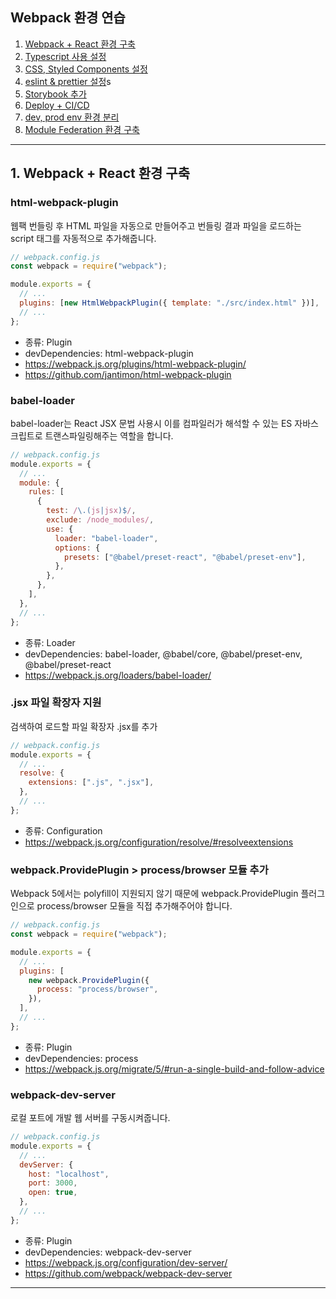 ## Webpack 환경 연습

1. [Webpack + React 환경 구축](#1-webpack--react-환경-구축)
2. [Typescript 사용 설정]()
3. [CSS, Styled Components 설정]()
4. [eslint & prettier 설정]()s
5. [Storybook 추가]()
6. [Deploy + CI/CD]()
7. [dev, prod env 환경 분리]()
8. [Module Federation 환경 구축]()

---

## 1. Webpack + React 환경 구축

### html-webpack-plugin

웹팩 번들링 후 HTML 파일을 자동으로 만들어주고 번들링 결과 파일을 로드하는 script 태그를 자동적으로 추가해줍니다.

```javascript
// webpack.config.js
const webpack = require("webpack");

module.exports = {
  // ...
  plugins: [new HtmlWebpackPlugin({ template: "./src/index.html" })],
  // ...
};
```

- 종류: Plugin
- devDependencies: html-webpack-plugin
- https://webpack.js.org/plugins/html-webpack-plugin/
- https://github.com/jantimon/html-webpack-plugin

### babel-loader

babel-loader는 React JSX 문법 사용시 이를 컴파일러가 해석할 수 있는 ES 자바스크립트로 트랜스파일링해주는 역할을 합니다.

```javascript
// webpack.config.js
module.exports = {
  // ...
  module: {
    rules: [
      {
        test: /\.(js|jsx)$/,
        exclude: /node_modules/,
        use: {
          loader: "babel-loader",
          options: {
            presets: ["@babel/preset-react", "@babel/preset-env"],
          },
        },
      },
    ],
  },
  // ...
};
```

- 종류: Loader
- devDependencies: babel-loader, @babel/core, @babel/preset-env, @babel/preset-react
- https://webpack.js.org/loaders/babel-loader/

### .jsx 파일 확장자 지원

검색하여 로드할 파일 확장자 .jsx를 추가

```javascript
// webpack.config.js
module.exports = {
  // ...
  resolve: {
    extensions: [".js", ".jsx"],
  },
  // ...
};
```

- 종류: Configuration
- https://webpack.js.org/configuration/resolve/#resolveextensions

### webpack.ProvidePlugin > process/browser 모듈 추가

Webpack 5에서는 polyfill이 지원되지 않기 때문에 webpack.ProvidePlugin 플러그인으로 process/browser 모듈을 직접 추가해주어야 합니다.

```javascript
// webpack.config.js
const webpack = require("webpack");

module.exports = {
  // ...
  plugins: [
    new webpack.ProvidePlugin({
      process: "process/browser",
    }),
  ],
  // ...
};
```

- 종류: Plugin
- devDependencies: process
- https://webpack.js.org/migrate/5/#run-a-single-build-and-follow-advice

### webpack-dev-server

로컬 포트에 개발 웹 서버를 구동시켜줍니다.

```javascript
// webpack.config.js
module.exports = {
  // ...
  devServer: {
    host: "localhost",
    port: 3000,
    open: true,
  },
  // ...
};
```

- 종류: Plugin
- devDependencies: webpack-dev-server
- https://webpack.js.org/configuration/dev-server/
- https://github.com/webpack/webpack-dev-server

---
